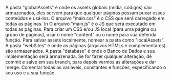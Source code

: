 A pasta "globalAssets" é onde os assets globais (mídia, códigos) são armazenados, eles servem para que qualquer páginas possam puxar esses conteúdos e usá-los.
O arquivo "main.css" é o CSS que será carregado em todas as páginas. \n
O arquivo "main.js" é o JS que será executado em todas as páginas.
Para criar um CSS e/ou JS local (para uma página ou grupo de páginas), usar o nome "content" ou o nome para sua deferida função.
Para salvar assets localmente, nomear a pasta como "localAssets".
A pasta "webSites" é onde as páginas (arquivos HTMLs e complementares) são armazenados.
A pasta "database" é onde o Banco de Dados e sua implementação será armazenada.
Se for fazer qualquer alteração, dê commit e salve em sua branch, para depois vermos as alterações e dar merge.
Comentar todas as variáveis, constantes e funções, especificando o seu uso e a sua função.

